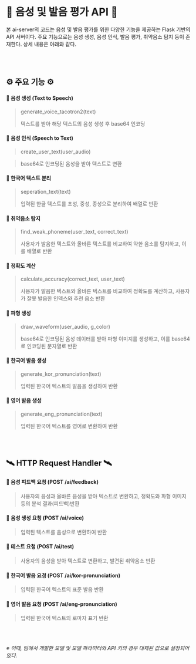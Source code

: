 # 🌰 음성 및 발음 평가 API 🌰
 본 ai-server의 코드는 음성 및 발음 평가를 위한 다양한 기능을 제공하는 Flask 기반의 API 서버이다. 주요 기능으로는 음성 생성, 음성 인식, 발음 평가, 취약음소 탐지 등이 존재한다. 상세 내용은 아래와 같다.

<br/><br/>

## ⚙️ 주요 기능 ⚙️

#### 🔸 음성 생성 (Text to Speech)
> generate_voice_tacotron2(text)
> 
> 텍스트를 받아 해당 텍스트의 음성 생성 후 base64 인코딩
  
  
#### 🔸 음성 인식 (Speech to Text)
> create_user_text(user_audio)

> base64로 인코딩된 음성을 받아 텍스트로 변환
  
  
#### 🔸 한국어 텍스트 분리
> seperation_text(text)
>
> 입력된 한글 텍스트를 초성, 중성, 종성으로 분리하여 배열로 반환
  
  
#### 🔸 취약음소 탐지
> find_weak_phoneme(user_text, correct_text)
>
> 사용자가 발음한 텍스트와 올바른 텍스트를 비교하여 약한 음소를 탐지하고, 이를 배열로 반환
  
  
#### 🔸 정확도 계산
> calculate_accuracy(correct_text, user_text)
>
> 사용자가 발음한 텍스트와 올바른 텍스트를 비교하여 정확도를 계산하고, 사용자가 잘못 발음한 인덱스와 추천 음소 반환
  
  
#### 🔸 파형 생성
> draw_waveform(user_audio, g_color)
> 
> base64로 인코딩된 음성 데이터를 받아 파형 이미지를 생성하고, 이를 base64로 인코딩된 문자열로 반환
  
  
#### 🔸 한국어 발음 생성
> generate_kor_pronunciation(text)
> 
> 입력된 한국어 텍스트의 발음을 생성하여 반환
  
  
#### 🔸 영어 발음 생성
> generate_eng_pronunciation(text)
> 
> 입력된 한국어 텍스트를 영어로 변환하여 반환

<br/><br/>
  
## 🛰️ HTTP Request Handler 🛰️
#### 🔸 음성 피드백 요청 (POST /ai/feedback)
> 사용자의 음성과 올바른 음성을 받아 텍스트로 변환하고, 정확도와 파형 이미지 등의 분석 결과(피드백)반환
  
  
#### 🔸 음성 생성 요청 (POST /ai/voice)
> 입력된 텍스트를 음성으로 변환하여 반환
    
  
#### 🔸 테스트 요청 (POST /ai/test)
> 사용자의 음성을 받아 텍스트로 변환하고, 발견된 취약음소 반환
  
  
#### 🔸 한국어 발음 요청 (POST /ai/kor-pronunciation)
> 입력된 한국어 텍스트의 표준 발음 반환
  
  
#### 🔸 영어 발음 요청 (POST /ai/eng-pronunciation)
> 입력된 한국어 텍스트의 로마자 표기 반환

<br/><br/>


_※ 이때, 팀에서 개발한 모델 및 모델 파라미터와 API 키의 경우 대체된 값으로 설정되어 있다._
